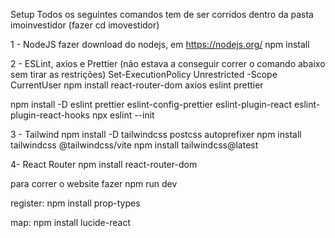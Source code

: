 
Setup
Todos os seguintes comandos tem de ser corridos dentro da pasta imoinvestidor (fazer cd imovestidor)

1 - NodeJS
fazer download do nodejs, em https://nodejs.org/
npm install

2 - ESLint, axios e Prettier
(não estava a conseguir correr o comando abaixo sem tirar as restrições)
Set-ExecutionPolicy Unrestricted -Scope CurrentUser
npm install react-router-dom axios eslint prettier

npm install -D eslint prettier eslint-config-prettier eslint-plugin-react eslint-plugin-react-hooks
npx eslint --init

3 - Tailwind
npm install -D tailwindcss postcss autoprefixer
npm install tailwindcss @tailwindcss/vite
npm install tailwindcss@latest

4- React Router
npm install react-router-dom

para correr o website fazer npm run dev

register:
npm install prop-types

map:
npm install lucide-react